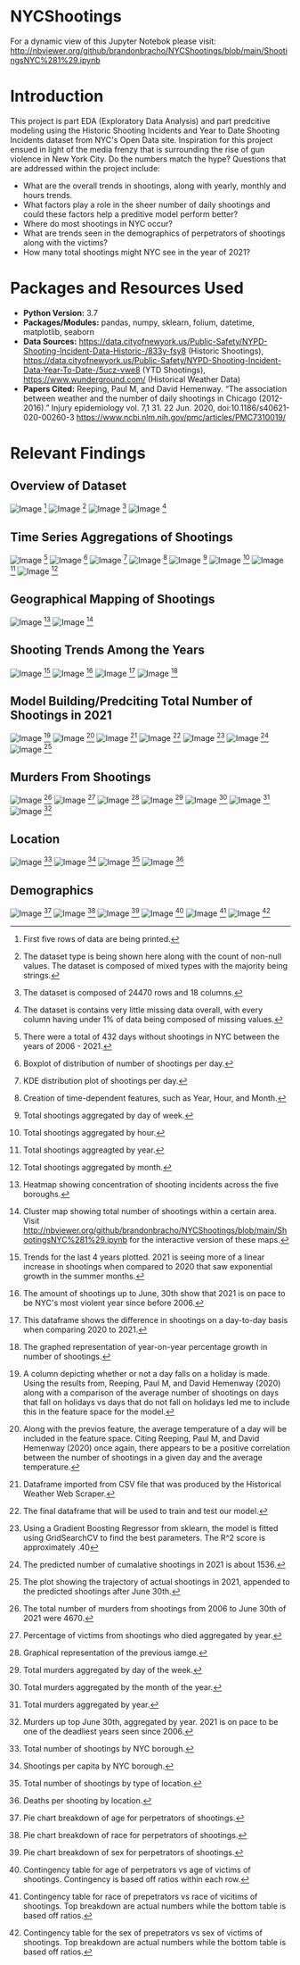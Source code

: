 # NYCShootings
For a dynamic view of this Jupyter Notebok please visit: http://nbviewer.org/github/brandonbracho/NYCShootings/blob/main/ShootingsNYC%281%29.ipynb
# Introduction 
This project is part EDA (Exploratory Data Analysis) and part predcitive modeling using the Historic Shooting Incidents and Year to Date Shooting Incidents dataset from NYC's Open Data site. Inspiration for this project ensued in light of the media frenzy that is surrounding the rise of gun violence in New York City. Do the numbers match the hype? Questions that are addressed within the project include:
- What are the overall trends in shootings, along with yearly, monthly and hours trends.
- What factors play a role in the sheer number of daily shootings and could these factors help a preditive model perform better?
- Where do most shootings in NYC occur?
- What are trends seen in the demographics of perpetrators of shootings along with the victims?
- How many total shootings might NYC see in the year of 2021?
# Packages and Resources Used
- **Python Version:** 3.7
- **Packages/Modules:** pandas, numpy, sklearn, folium, datetime, matplotlib, seaborn
- **Data Sources:** https://data.cityofnewyork.us/Public-Safety/NYPD-Shooting-Incident-Data-Historic-/833y-fsy8 (Historic Shootings), https://data.cityofnewyork.us/Public-Safety/NYPD-Shooting-Incident-Data-Year-To-Date-/5ucz-vwe8 (YTD Shootings), https://www.wunderground.com/ (Historical Weather Data)
- **Papers Cited:** Reeping, Paul M, and David Hemenway. “The association between weather and the number of daily shootings in Chicago (2012-2016).” Injury epidemiology vol. 7,1 31. 22 Jun. 2020, doi:10.1186/s40621-020-00260-3 https://www.ncbi.nlm.nih.gov/pmc/articles/PMC7310019/
# Relevant Findings
## Overview of Dataset
![Image](/images/dataset.png)
[^1]
![Image](/images/dataset%20type.png) 
[^2]
![Image](/images/dataset%20shape.png)
[^3]
![Image](/images/missing%20data.png)
[^4]

[^1]: First five rows of data are being printed. 
[^2]: The dataset type is being shown here along with the count of non-null values. The dataset is composed of mixed types with the majority being strings. 
[^3]: The dataset is composed of 24470 rows and 18 columns. 
[^4]: The dataset is contains very little missing data overall, with every column having under 1% of data being composed of missing values. 

## Time Series Aggregations of Shootings 
![Image](dayswoshootings.png)
[^5]
![Image](/images/dataset%20boxplot.png)
[^6]
![Image](/images/dataset%20kde.png)
[^7]
![Image](/images/feature%20creation.png)
[^8]
![Image](/images/shootingsbydayofweek.png)
[^9]
![Image](/images/shootingsbyhour.png)
[^10]
![Image](/images/shootingsbyyear.png)
[^11]
![Image](/images/shootingsbymonth.png)
[^12]

[^5]: There were a total of 432 days without shootings in NYC between the years of 2006 - 2021.
[^6]: Boxplot of distribution of number of shootings per day. 
[^7]: KDE distribution plot of shootings per day.
[^8]: Creation of time-dependent features, such as Year, Hour, and Month. 
[^9]: Total shootings aggregated by day of week. 
[^10]: Total shootings aggregated by hour.
[^11]: Total shootings aggreagted by year.
[^12]: Total shootings aggregated by month.

## Geographical Mapping of Shootings

![Image](/images/heatmapshootings.png)
[^13]
![Image](/images/clustermap.png)
[^14]

[^13]: Heatmap showing concentration of shooting incidents across the five boroughs. 
[^14]: Cluster map showing total number of shootings within a certain area. Visit http://nbviewer.org/github/brandonbracho/NYCShootings/blob/main/ShootingsNYC%281%29.ipynb for the interactive version of these maps.

## Shooting Trends Among the Years

![Image](/images/shootingtrends.png)
[^15]
![Image](/images/shootingsupto630.png)
[^16]
![Image](/images/currprevdiff.png)
[^17]
![Image](/images/shootingsgrowth.png)
[^18]

[^15]: Trends for the last 4 years plotted. 2021 is seeing more of a linear increase in shootings when compared to 2020 that saw exponential growth in the summer months. 
[^16]: The amount of shootings up to June, 30th show that 2021 is on pace to be NYC's most violent year since before 2006. 
[^17]: This dataframe shows the difference in shootings on a day-to-day basis when comparing 2020 to 2021.
[^18]: The graphed representation of year-on-year percentage growth in number of shootings. 

## Model Building/Predciting Total Number of Shootings in 2021


![Image](/images/holfeature.png)
[^19]
![Image](/images/shootingsaganisttemp.png)
[^20]
![Image](/images/scraperdata.png)
[^21]
![Image](/images/modeldf.png)
[^22]
![Image](/images/modelfittingscore.png)
[^23]
![Image](/images2/predictednum.png)
[^24]
![Image](/images2/predictedplot.png)
[^25]

[^19]: A column depicting whether or not a day falls on a holiday is made. Using the results from, Reeping, Paul M, and David Hemenway (2020) along with a comparison of the average number of shootings on days that fall on holidays vs days that do not fall on holidays led me to include this in the feature space for the model. 
[^20]: Along with the previos feature, the average temperature of a day will be included in the feature space. Citing Reeping, Paul M, and David Hemenway (2020) once again, there appears to be a positive correlation between the number of shootings in a given day and the average temperature. 
[^21]: Dataframe imported from CSV file that was produced by the Historical Weather Web Scraper. 
[^22]: The final dataframe that will be used to train and test our model. 
[^23]: Using a Gradient Boosting Regressor from sklearn, the model is fitted using GridSearchCV to find the best parameters. The R^2 score is approximately .40
[^24]: The predicted number of cumalative shootings in 2021 is about 1536.
[^25]: The plot showing the trajectory of actual shootings in 2021, appended to the predicted shootings after June 30th. 

## Murders From Shootings 

![Image](/images2/nummuders.png)
[^26]
![Image](/images2/pctdyingseries.png)
[^27]
![Image](/images2/pctdyinggraph.png)
[^28]
![Image](/images2/murderdays.png)
[^29]
![Image](/images2/murdersmonth.png)
[^30]
![Image](/images2/murdersbyyear.png)
[^31]
![Image](/images2/YTDmurders.png)
[^32]

[^26]: The total number of murders from shootings from 2006 to June 30th of 2021 were 4670.
[^27]: Percentage of victims from shootings who died aggregated by year.
[^28]: Graphical representation of the previous iamge. 
[^29]: Total murders aggregated by day of the week.
[^30]: Total murders aggregated by the month of the year. 
[^31]: Total murders aggregated by year.
[^32]: Murders up top June 30th, aggregated by year. 2021 is on pace to be one of the deadliest years seen since 2006. 

## Location 

![Image](/images2/shootingsbyboro.png)
[^33]
![Image](/images2/shootingspercapita.png)
[^34]
![Image](/images2/shootingsdest.png)
[^35]
![Image](/images2/deathspershootingloc.png)
[^36]

[^33]: Total number of shootings by NYC borough. 
[^34]: Shootings per capita by NYC borough. 
[^35]: Total number of shootings by type of location.
[^36]: Deaths per shooting by location.

## Demographics 

![Image](/images2/agepiechart.png)
[^37]
![Image](/images2/racepie.png)
[^38]
![Image](/images2/sexpiechart.png)
[^39]
![Image](/images2/contiage.png)
[^40]
![Image](/images2/continrace.png)
[^41]
![Image](/images2/contisex.png)
[^42]

[^37]: Pie chart breakdown of age for perpetrators of shootings. 
[^38]: Pie chart breakdown of race for perpetrators of shootings. 
[^39]: Pie chart breakdown of sex for perpetrators of shootings.
[^40]: Contingency table for age of perpetrators vs age of victims of shootings. Contingency is based off ratios within each row. 
[^41]: Contingency table for race of prepetrators vs race of vicitims of shootings. Top breakdown are actual numbers while the bottom table is based off ratios.
[^42]: Contingency table for the sex of prepetrators vs sex of victims of shootings. Top breakdown are actual numbers while the bottom table is based off ratios.





























